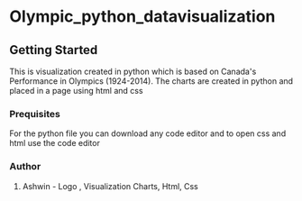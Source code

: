 # Olympic_python_datavisualization

## Getting Started 
This is visualization created in python which is based on Canada's Performance in Olympics (1924-2014). The charts are created in python 
and placed in a page using html and css

### Prequisites 
For the python file you can download any code editor and to open css and html use the code editor

### Author 
1. Ashwin - Logo , Visualization Charts, Html, Css